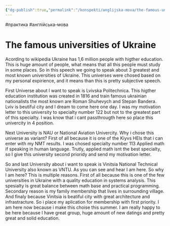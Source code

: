 ```yaml
---
{"dg-publish":true,"permalink":"/konspekti/anglijska-mova/the-famous-universities-of-ukraine/"}
---
```

#практика #англійська-мова
# The famous universities of Ukraine
Acording to wikipedia Ukraine has 1,6 million people with higther education. This is huge amount of people, what means that all this people must study in some places. So in this speech we going to speak about 3 greatest and most known universities of Ukraine. This universes were chosed based on my personal expirience, and it means than this is pretty subjective speech.

First Universe about I want to speak is Lvivska Politechnica. This higther education institution was created in 1816 and train famous ukrainian nationalists the most known are Roman Shuhevych and Stepan Bandera. Lviv is beutiful city and I dream to come here one day. I was my motivation letter to this university to specialty number 122 but not to the greatest part of this specialty. I was know that i cant passthrougth here so place this univercity in 4 position.

Next University is NAU or National Aviation Univercity. Why i chose this universe as variant? First of all because it is one of the Kiyvs HEIs that i can enter with my NMT results. I was chosed specialty number 113 Applied math if speaking in human language. Trutly, applied math isnt the best specialty, so I give this university second prioridy and send my motivation letter.

So and last University about i want to speak is Vinitsia National Technical University also known as VNTU. As you can see and hear I am here. So why I am here? This is multiple reasons. First of all because this is one of the few universities in Ukraine with a quality education in systems analysis. This spesialty is great balance between math base and practical programming. Secondary reason is my family membership that lives in surrounding village. And finaly because Vinitsia is beatiful city with great architecture and infrastracture. So i place my aplication for membership with first priority. I am here now because i make this choise this summer. I am really happy to be here because I have great group, huge amount of new datings and pretty great and solid education.
